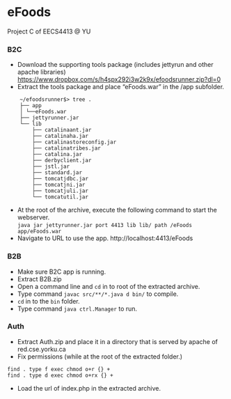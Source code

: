 eFoods
======

Project C of EECS4413 @ YU

### B2C
* Download the supporting tools package (includes jetty­run and other apache libraries)
  https://www.dropbox.com/s/h4spx292i3w2k9x/efoods­runner.zip?dl=0
* Extract the tools package and place “eFoods.war” in the /app subfolder.  
```
    ~/efoods­runner$> tree .
    ├── app
    │ └──eFoods.war
    ├── jetty­runner.jar 
    └── lib
        ├── catalina­ant.jar
        ├── catalina­ha.jar
        ├── catalina­storeconfig.jar
        ├── catalina­tribes.jar
        ├── catalina.jar
        ├── derbyclient.jar
        ├── jstl.jar
        ├── standard.jar
        ├── tomcat­jdbc.jar
        ├── tomcat­jni.jar
        ├── tomcat­juli.jar
        └── tomcat­util.jar
```
* At the root of the archive, execute the following command to start the webserver.   
  `java ­jar jetty­runner.jar ­­port 4413 ­­lib lib/ ­­path /eFoods app/eFoods.war`
* Navigate to URL to use the app. http://localhost:4413/eFoods 

### B2B
* Make sure B2C app is running.
* Extract B2B.zip
* Open a command line and `cd` in to root of the extracted archive.
* Type command `javac src/**/*.java ­d bin/` to compile.
* `cd` in to the `bin` folder.
* Type command `java ctrl.Manager` to run.

### Auth
* Extract Auth.zip and place it in a directory that is served by apache of red.cse.yorku.ca
* Fix permissions (while at the root of the extracted folder.)
```
find . ­type f ­exec chmod o+r {} +
find . ­type d ­exec chmod o+rx {} +
```
* Load the url of index.php in the extracted archive.
